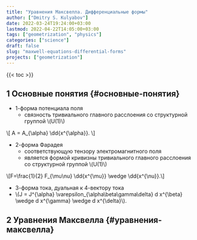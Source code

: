 ```yaml
---
title: "Уравнения Максвелла. Дифференциальные формы"
author: ["Dmitry S. Kulyabov"]
date: 2022-03-24T19:24:00+03:00
lastmod: 2022-04-22T14:05:00+03:00
tags: ["geometrization", "physics"]
categories: ["science"]
draft: false
slug: "maxwell-equations-differential-forms"
projects: ["geometrization"]
---
```


<!--more-->

{{< toc >}}


## <span class="section-num">1</span> Основные понятия {#основные-понятия}

-   1-форма потенциала поля
    -   связность тривиального главного расслоения со структурной группой \\(U(1)\\)

\\[ A = A\_{\alpha} \dd{x^{\alpha}}. \\]

-   2-форма Фарадея
    -   соответствующую тензору электромагнитного поля
    -   является формой кривизны тривиального главного расслоения со структурной группой \\(U(1)\\)

\\[F=\frac{1}{2} F\_{\mu\nu} \dd{x^{\mu}}  \wedge \dd{x^{\nu}}.\\]

-   3-форма тока, дуальная к 4-вектору тока
-   \\(J = J^{\alpha} \varepsilon\_{\alpha\beta\gamma\delta} d x^{\beta} \wedge d x^{\gamma} \wedge d x^{\delta}\\).


## <span class="section-num">2</span> Уравнения Максвелла {#уравнения-максвелла}
